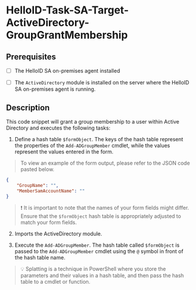 # HelloID-Task-SA-Target-ActiveDirectory-GroupGrantMembership

## Prerequisites

- [ ] The HelloID SA on-premises agent installed

- [ ] The `ActiveDirectory` module is installed on the server where the HelloID SA on-premises agent is running.

## Description

This code snippet will grant a group membership to a  user within Active Directory and executes the following tasks:

1. Define a hash table `$formObject`. The keys of the hash table represent the properties of the `Add-ADGroupMember` cmdlet, while the values represent the values entered in the form.

> To view an example of the form output, please refer to the JSON code pasted below.

```json
{
    "GroupName": "",
    "MemberSamAccountName": ""
}
```

> :exclamation: It is important to note that the names of your form fields might differ. Ensure that the `$formObject` hash table is appropriately adjusted to match your form fields.

2. Imports the ActiveDirectory module.

3. Execute the `Add-ADGroupMember`. The hash table called `$formObject` is passed to the `Add-ADGroupMember` cmdlet using the `@` symbol in front of the hash table name.

> :bulb: Splatting is a technique in PowerShell where you store the parameters and their values in a hash table, and then pass the hash table to a cmdlet or function.
